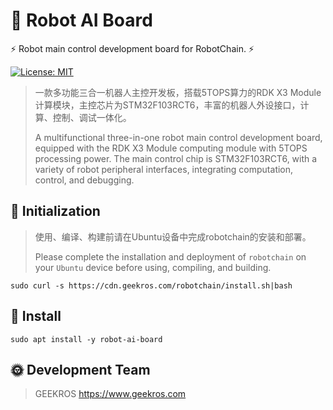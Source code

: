# 🤖 Robot AI Board

⚡ Robot main control development board for RobotChain. ⚡

[![License: MIT](https://img.shields.io/badge/License-MIT-yellow.svg)](https://opensource.org/licenses/MIT)

> 一款多功能三合一机器人主控开发板，搭载5TOPS算力的RDK X3 Module计算模块，主控芯片为STM32F103RCT6，丰富的机器人外设接口，计算、控制、调试一体化。
>
> A multifunctional three-in-one robot main control development board, equipped with the RDK X3 Module computing module with 5TOPS processing power. The main control chip is STM32F103RCT6, with a variety of robot peripheral interfaces, integrating computation, control, and debugging.

## 📖 Initialization

> 使用、编译、构建前请在Ubuntu设备中完成robotchain的安装和部署。
>
> Please complete the installation and deployment of `robotchain` on your `Ubuntu` device before using, compiling, and building.

```shell
sudo curl -s https://cdn.geekros.com/robotchain/install.sh|bash
```

## 📖 Install

```shell
sudo apt install -y robot-ai-board
```

## 🌞 Development Team

> GEEKROS
> https://www.geekros.com